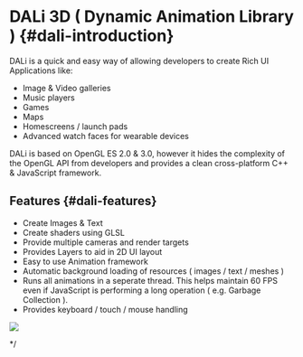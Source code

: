 <!--
/**-->

# DALi 3D ( Dynamic Animation Library ) {#dali-introduction}

DALi is a quick and easy way of allowing developers to create Rich UI Applications like:

 + Image & Video galleries
 + Music players
 + Games
 + Maps
 + Homescreens / launch pads
 + Advanced watch faces for wearable devices

DALi is based on OpenGL ES 2.0 & 3.0, however it hides the complexity of
the OpenGL API from developers and provides a clean cross-platform C++ & JavaScript framework.

## Features {#dali-features}

 + Create Images & Text
 + Create shaders using GLSL
 + Provide multiple cameras and render targets
 + Provides Layers to aid in 2D UI layout
 + Easy to use Animation framework
 + Automatic background loading of resources ( images / text / meshes )
 + Runs all animations in a seperate thread. This helps maintain 60 FPS even if JavaScript is performing a long operation ( e.g. Garbage Collection ).
 + Provides keyboard / touch / mouse handling

![ ](screen-shot.png)

*/
